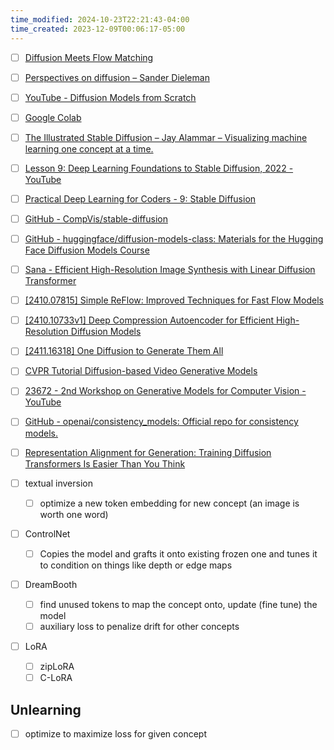 ```yaml
---
time_modified: 2024-10-23T22:21:43-04:00
time_created: 2023-12-09T00:06:17-05:00
---
```

- [ ] [Diffusion Meets Flow Matching](https://diffusionflow.github.io/)
- [ ] [Perspectives on diffusion – Sander Dieleman](https://sander.ai/2023/07/20/perspectives.html)
- [ ] [YouTube - Diffusion Models from Scratch](https://youtu.be/B4oHJpEJBAA?si=iTiDR9_q-m4PfO83)
- [ ] [Google Colab](https://colab.research.google.com/drive/1EyqALXFvgKGsTiFDALGEHH5-WnuGjOKU?usp=sharing)
- [ ] [The Illustrated Stable Diffusion – Jay Alammar – Visualizing machine learning one concept at a time.](https://jalammar.github.io/illustrated-stable-diffusion/)
- [ ] [Lesson 9: Deep Learning Foundations to Stable Diffusion, 2022 - YouTube](https://www.youtube.com/watch?v=_7rMfsA24Ls)
- [ ] [Practical Deep Learning for Coders - 9: Stable Diffusion](https://course.fast.ai/Lessons/lesson9.html)
- [ ] [GitHub - CompVis/stable-diffusion](https://github.com/CompVis/stable-diffusion)
- [ ] [GitHub - huggingface/diffusion-models-class: Materials for the Hugging Face Diffusion Models Course](https://github.com/huggingface/diffusion-models-class)
- [ ] [Sana - Efficient High-Resolution Image Synthesis with Linear Diffusion Transformer](https://nvlabs.github.io/Sana/)
- [ ] [\[2410.07815\] Simple ReFlow: Improved Techniques for Fast Flow Models](https://arxiv.org/abs/2410.07815)
- [ ] [\[2410.10733v1\] Deep Compression Autoencoder for Efficient High-Resolution Diffusion Models](https://arxiv.org/abs/2410.10733v1)
- [ ] [\[2411.16318\] One Diffusion to Generate Them All](https://arxiv.org/abs/2411.16318)

- [ ] [CVPR Tutorial Diffusion-based Video Generative Models](https://cvpr.thecvf.com/virtual/2024/tutorial/23730)
- [ ] [23672 - 2nd Workshop on Generative Models for Computer Vision - YouTube](https://youtu.be/GEaSNJOpfsU?si=gc3AEzSy9Owm6Nsr&t=6650)

- [ ] [GitHub - openai/consistency_models: Official repo for consistency models.](https://github.com/openai/consistency_models)



- [ ] [Representation Alignment for Generation: Training Diffusion Transformers Is Easier Than You Think](https://sihyun.me/REPA/)



- [ ] textual inversion
	- [ ] optimize a new token embedding for new concept (an image is worth one word)
- [ ] ControlNet
	- [ ] Copies the model and grafts it onto existing frozen one and tunes it to condition on things like depth or edge maps
- [ ] DreamBooth
	- [ ] find unused tokens to map the concept onto, update (fine tune) the model
	- [ ] auxiliary loss to penalize drift for other concepts
- [ ] LoRA
	- [ ] zipLoRA
	- [ ] C-LoRA

## Unlearning
- [ ] optimize to maximize loss for given concept